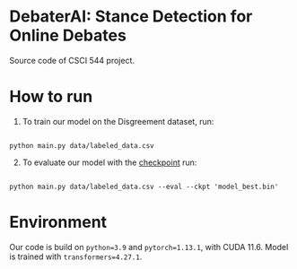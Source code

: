 # DebaterAI: Stance Detection for Online Debates

Source code of CSCI 544 project.

# How to run

1. To train our model on the Disgreement dataset, run:

```{python}

python main.py data/labeled_data.csv

```

2. To evaluate our model with the [checkpoint](https://drive.google.com/file/d/1fqImHdcYb8_eT2JgTJeB7QL0jNS6l3TG/view?usp=sharing) run:

```{python}

python main.py data/labeled_data.csv --eval --ckpt 'model_best.bin'

```

# Environment

Our code is build on `python=3.9` and `pytorch=1.13.1`, with CUDA 11.6. Model is trained with `transformers=4.27.1`.